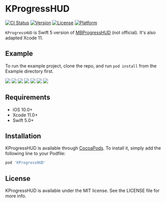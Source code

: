 # KProgressHUD

[![CI Status](https://img.shields.io/travis/growup-together/KProgressHUD.svg?style=flat)](https://travis-ci.org/growup-together/KProgressHUD)
[![Version](https://img.shields.io/cocoapods/v/KProgressHUD.svg?style=flat)](https://cocoapods.org/pods/KProgressHUD)
[![License](https://img.shields.io/cocoapods/l/KProgressHUD.svg?style=flat)](https://cocoapods.org/pods/KProgressHUD)
[![Platform](https://img.shields.io/cocoapods/p/KProgressHUD.svg?style=flat)](https://cocoapods.org/pods/KProgressHUD)


`KProgressHUD` is Swift 5 version of [MBProgressHUD](https://github.com/jdg/MBProgressHUD) (not official). It's also adapted Xcode 11.


## Example

To run the example project, clone the repo, and run `pod install` from the Example directory first.

[![](https://raw.githubusercontent.com/wiki/matej/MBProgressHUD/Screenshots/1-small.png)](https://raw.githubusercontent.com/wiki/matej/MBProgressHUD/Screenshots/1.png)
[![](https://raw.githubusercontent.com/wiki/matej/MBProgressHUD/Screenshots/2-small.png)](https://raw.githubusercontent.com/wiki/matej/MBProgressHUD/Screenshots/2.png)
[![](https://raw.githubusercontent.com/wiki/matej/MBProgressHUD/Screenshots/3-small.png)](https://raw.githubusercontent.com/wiki/matej/MBProgressHUD/Screenshots/3.png)
[![](https://raw.githubusercontent.com/wiki/matej/MBProgressHUD/Screenshots/4-small.png)](https://raw.githubusercontent.com/wiki/matej/MBProgressHUD/Screenshots/4.png)
[![](https://raw.githubusercontent.com/wiki/matej/MBProgressHUD/Screenshots/5-small.png)](https://raw.githubusercontent.com/wiki/matej/MBProgressHUD/Screenshots/5.png)
[![](https://raw.githubusercontent.com/wiki/matej/MBProgressHUD/Screenshots/6-small.png)](https://raw.githubusercontent.com/wiki/matej/MBProgressHUD/Screenshots/6.png)
[![](https://raw.githubusercontent.com/wiki/matej/MBProgressHUD/Screenshots/7-small.png)](https://raw.githubusercontent.com/wiki/matej/MBProgressHUD/Screenshots/7.png)

## Requirements

- iOS 10.0+
- Xcode 11.0+
- Swift 5.0+


## Installation

KProgressHUD is available through [CocoaPods](https://cocoapods.org). To install
it, simply add the following line to your Podfile:

```ruby
pod 'KProgressHUD'
```


## License

KProgressHUD is available under the MIT license. See the LICENSE file for more info.
